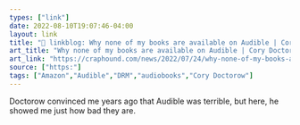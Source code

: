 ```yaml
---
types: ["link"]
date: 2022-08-10T19:07:46-04:00
layout: link
title: "🔗 linkblog: Why none of my books are available on Audible | Cory Doctorow's craphound.com'"
art_title: "Why none of my books are available on Audible | Cory Doctorow's craphound.com"
art_link: "https://craphound.com/news/2022/07/24/why-none-of-my-books-are-available-on-audible/"
source: ["https:"]
tags: ["Amazon","Audible","DRM","audiobooks","Cory Doctorow"]
---
```

Doctorow convinced me years ago that Audible was terrible, but here, he showed me just how bad they are.
 
